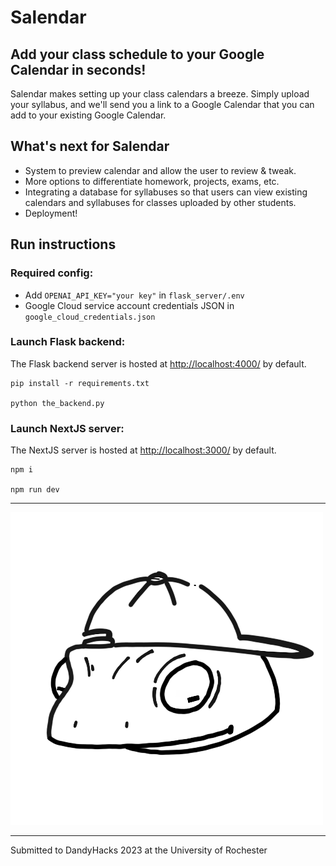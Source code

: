 # Salendar

## Add your class schedule to your Google Calendar in seconds!
Salendar makes setting up your class calendars a breeze. Simply upload your syllabus, and we'll send you a link to a Google Calendar that you can add to your existing Google Calendar.

## What's next for Salendar
- System to preview calendar and allow the user to review & tweak.
- More options to differentiate homework, projects, exams, etc.
- Integrating a database for syllabuses so that users can view existing calendars and syllabuses for classes uploaded by other students.
- Deployment!

## Run instructions
### Required config:
* Add `OPENAI_API_KEY="your key"` in `flask_server/.env`
* Google Cloud service account credentials JSON in `google_cloud_credentials.json`

### Launch Flask backend:
The Flask backend server is hosted at [http://localhost:4000/]() by default.
```console
pip install -r requirements.txt

python the_backend.py
```
### Launch NextJS server:
The NextJS server is hosted at [http://localhost:3000/]() by default.
```console
npm i

npm run dev
```
---
![Our mascot, Sal](public/salamander_thick.png)


---
Submitted to DandyHacks 2023 at the University of Rochester